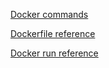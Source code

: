 [Docker commands](https://docs.docker.com/engine/reference/commandline/)

[Dockerfile reference](https://docs.docker.com/engine/reference/builder/)

[Docker run reference](https://docs.docker.com/engine/reference/run/)